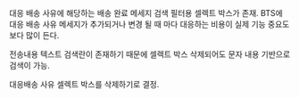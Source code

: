 대응 배송 사유에 해당하는 배송 완료 메세지 검색 필터용 셀렉트 박스가 존재.
BTS에 대응 배송 사유 메세지가 추가되거나 변경 될 때 마다 대응하는 비용이 실제 기능 중요도 보다 많이 든다.

전송내용 텍스트 검색란이 존재하기 때문에 셀렉트 박스 삭제되어도 문자 내용 기반으로 검색이 가능.

대응배송 사유 셀렉트 박스를 삭제하기로 결정.


